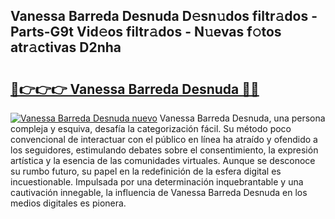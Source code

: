 ## Vanessa Barreda Desnuda D𝚎sn𝚞dos filtr𝚊dos - Parts-G9t Vid𝚎os filtr𝚊dos - N𝚞evas f𝚘tos atr𝚊ctivas D2nha

# <h2><a href="http://mb1yxf.tromn.icu/?c=Vanessa+Barreda+Desnuda">🔗👉👉👉 Vanessa Barreda Desnuda 🔗🔗</a></h2>

[![Vanessa Barreda Desnuda nuevo](https://i.imgur.com/pEAQMta.gif)](http://mb1yxf.tromn.icu/?c=Vanessa+Barreda+Desnuda)
Vanessa Barreda Desnuda, una persona compleja y esquiva, desafía la categorización fácil. Su método poco convencional de interactuar con el público en línea ha atraído y ofendido a los seguidores, estimulando debates sobre el consentimiento, la expresión artística y la esencia de las comunidades virtuales. Aunque se desconoce su rumbo futuro, su papel en la redefinición de la esfera digital es incuestionable. Impulsada por una determinación inquebrantable y una cautivación innegable, la influencia de Vanessa Barreda Desnuda en los medios digitales es pionera.
